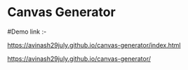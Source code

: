 # Canvas Generator 

#Demo link :-                                                                                                                               

https://avinash29july.github.io/canvas-generator/index.html

https://avinash29july.github.io/canvas-generator/
